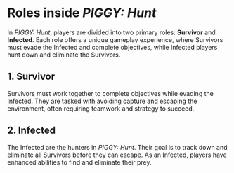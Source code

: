 # Roles inside *PIGGY: Hunt*

In *PIGGY: Hunt*, players are divided into two primary roles: **Survivor** and **Infected**. Each role offers a unique gameplay experience, where Survivors must evade the Infected and complete objectives, while Infected players hunt down and eliminate the Survivors.

## 1. **Survivor**

Survivors must work together to complete objectives while evading the Infected. They are tasked with avoiding capture and escaping the environment, often requiring teamwork and strategy to succeed.

## 2. **Infected**

The Infected are the hunters in *PIGGY: Hunt*. Their goal is to track down and eliminate all Survivors before they can escape. As an Infected, players have enhanced abilities to find and eliminate their prey.
